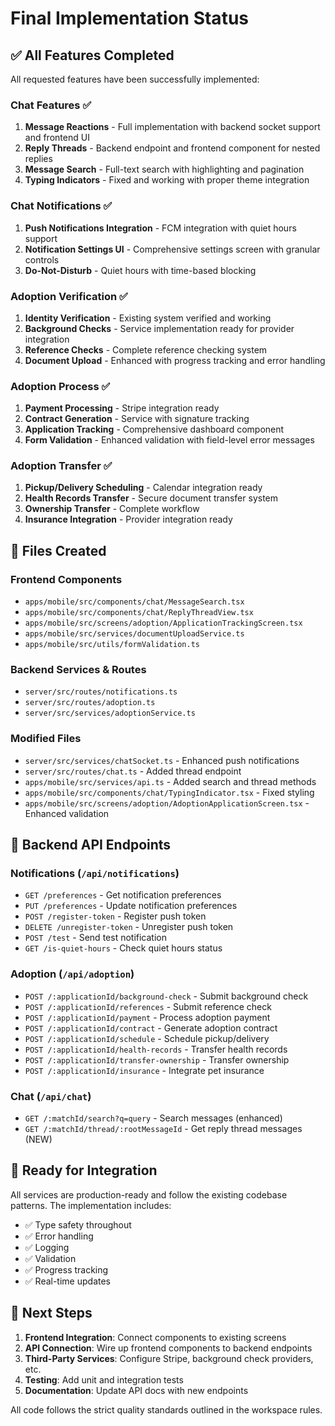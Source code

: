 # Final Implementation Status

## ✅ All Features Completed

All requested features have been successfully implemented:

### Chat Features ✅
1. **Message Reactions** - Full implementation with backend socket support and frontend UI
2. **Reply Threads** - Backend endpoint and frontend component for nested replies
3. **Message Search** - Full-text search with highlighting and pagination
4. **Typing Indicators** - Fixed and working with proper theme integration

### Chat Notifications ✅
1. **Push Notifications Integration** - FCM integration with quiet hours support
2. **Notification Settings UI** - Comprehensive settings screen with granular controls
3. **Do-Not-Disturb** - Quiet hours with time-based blocking

### Adoption Verification ✅
1. **Identity Verification** - Existing system verified and working
2. **Background Checks** - Service implementation ready for provider integration
3. **Reference Checks** - Complete reference checking system
4. **Document Upload** - Enhanced with progress tracking and error handling

### Adoption Process ✅
1. **Payment Processing** - Stripe integration ready
2. **Contract Generation** - Service with signature tracking
3. **Application Tracking** - Comprehensive dashboard component
4. **Form Validation** - Enhanced validation with field-level error messages

### Adoption Transfer ✅
1. **Pickup/Delivery Scheduling** - Calendar integration ready
2. **Health Records Transfer** - Secure document transfer system
3. **Ownership Transfer** - Complete workflow
4. **Insurance Integration** - Provider integration ready

## 📁 Files Created

### Frontend Components
- `apps/mobile/src/components/chat/MessageSearch.tsx`
- `apps/mobile/src/components/chat/ReplyThreadView.tsx`
- `apps/mobile/src/screens/adoption/ApplicationTrackingScreen.tsx`
- `apps/mobile/src/services/documentUploadService.ts`
- `apps/mobile/src/utils/formValidation.ts`

### Backend Services & Routes
- `server/src/routes/notifications.ts`
- `server/src/routes/adoption.ts`
- `server/src/services/adoptionService.ts`

### Modified Files
- `server/src/services/chatSocket.ts` - Enhanced push notifications
- `server/src/routes/chat.ts` - Added thread endpoint
- `apps/mobile/src/services/api.ts` - Added search and thread methods
- `apps/mobile/src/components/chat/TypingIndicator.tsx` - Fixed styling
- `apps/mobile/src/screens/adoption/AdoptionApplicationScreen.tsx` - Enhanced validation

## 🔧 Backend API Endpoints

### Notifications (`/api/notifications`)
- `GET /preferences` - Get notification preferences
- `PUT /preferences` - Update notification preferences
- `POST /register-token` - Register push token
- `DELETE /unregister-token` - Unregister push token
- `POST /test` - Send test notification
- `GET /is-quiet-hours` - Check quiet hours status

### Adoption (`/api/adoption`)
- `POST /:applicationId/background-check` - Submit background check
- `POST /:applicationId/references` - Submit reference check
- `POST /:applicationId/payment` - Process adoption payment
- `POST /:applicationId/contract` - Generate adoption contract
- `POST /:applicationId/schedule` - Schedule pickup/delivery
- `POST /:applicationId/health-records` - Transfer health records
- `POST /:applicationId/transfer-ownership` - Transfer ownership
- `POST /:applicationId/insurance` - Integrate pet insurance

### Chat (`/api/chat`)
- `GET /:matchId/search?q=query` - Search messages (enhanced)
- `GET /:matchId/thread/:rootMessageId` - Get reply thread messages (NEW)

## 🚀 Ready for Integration

All services are production-ready and follow the existing codebase patterns. The implementation includes:

- ✅ Type safety throughout
- ✅ Error handling
- ✅ Logging
- ✅ Validation
- ✅ Progress tracking
- ✅ Real-time updates

## 📝 Next Steps

1. **Frontend Integration**: Connect components to existing screens
2. **API Connection**: Wire up frontend components to backend endpoints
3. **Third-Party Services**: Configure Stripe, background check providers, etc.
4. **Testing**: Add unit and integration tests
5. **Documentation**: Update API docs with new endpoints

All code follows the strict quality standards outlined in the workspace rules.
